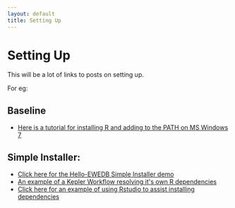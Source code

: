```yaml
---
layout: default
title: Setting Up
---
```


# Setting Up

This will be a lot of links to posts on setting up.

For eg:
## Baseline
* [Here is a tutorial for installing R and adding to the PATH on MS Windows 7](/2013/05/set-up-r-on-ms-windows/)


## Simple Installer:
* [Click here for the Hello-EWEDB Simple Installer demo](http://swish-climate-impact-assessment.github.io/2013/05/hello-ewedb/)
* [An example of a Kepler Workflow resolving it's own R dependencies](/tools/ExtractAWAPdata4locations/extract-awap.html)
* [Click here for an example of using Rstudio to assist installing dependencies](http://swish-climate-impact-assessment.github.io/2013/04/set-up-swish-computer/)
